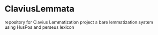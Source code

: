 ClaviusLemmata
==============

repository for Clavius Lemmatization project
a bare lemmatization system using HusPos and perseus lexicon
